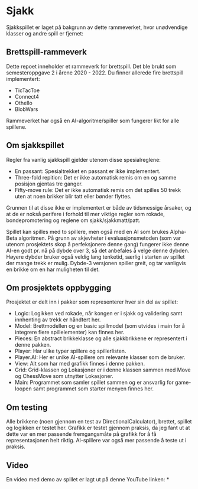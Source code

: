 # Sjakk
Sjakkspillet er laget på bakgrunn av dette rammeverket, hvor unødvendige klasser og andre spill er fjernet:

## Brettspill-rammeverk
Dette repoet inneholder et rammeverk for brettspill. Det ble brukt som semesteroppgave 2 i årene 2020 - 2022.
Du finner allerede fire brettspill implementert:
 * TicTacToe
 * Connect4
 * Othello
 * BlobWars

Rammeverket har også en AI-algoritme/spiller som fungerer likt for alle spillene.

## Om sjakkspillet
Regler fra vanlig sjakkspill gjelder utenom disse spesialreglene:
 * En passant: Spesialtrekket en passant er ikke implementert.
 * Three-fold repition: Det er ikke automatisk remis om en og samme posisjon gjentas tre ganger.
 * Fifty-move rule: Det er ikke automatisk remis om det spilles 50 trekk uten at noen brikker blir tatt eller bønder flyttes.
 
 Grunnen til at disse ikke er implementert er både av tidsmessige årsaker, og at de er nokså perifere i forhold til
 mer viktige regler som rokade, bondepromotering og reglene om sjakk/sjakkmatt/patt.
 
 Spillet kan spilles med to spillere, men også med en AI som brukes Alpha-Beta algoritmen. På grunn av skjevheter i 
 evaluasjonsmetoden (som var utenom prosjektets skop å perfeksjonere denne gang)
 fungerer ikke denne AI-en godt pr. nå på dybde over 3, så det anbefales å velge denne dybden.
 Høyere dybder bruker også veldig lang tenketid, særlig i starten av spillet der mange trekk er mulig.
 Dybde-3 versjonen spiller greit, og tar vanligvis en brikke om en har muligheten til det.
 
## Om prosjektets oppbygging
Prosjektet er delt inn i pakker som representerer hver sin del av spillet:
 * Logic: Logikken ved rokade, når kongen er i sjakk og validering samt innhenting av trekk er håndtert her.
 * Model: Brettmodellen og en basic spillmodel (som utvides i main for å integrere flere spillelementer) kan finnes her.
 * Pieces: En abstract brikkeklasse og alle sjakkbrikkene er representert i denne pakken.
 * Player: Har ulike typer spillere og spillerlisten.
 * Player.AI: Her er unike AI-spillere om relevante klasser som de bruker.
 * View: Alt som har med grafikk finnes i denne pakken.
 * Grid: Grid-klassen og Lokasjoner er i denne klassen sammen med Move og ChessMove som utnytter Lokasjoner.
 * Main: Programmet som samler spillet sammen og er ansvarlig for game-loopen samt programmet som starter menyen finnes her.
 
## Om testing
Alle brikkene (noen gjennom en test av DirectionalCalculator), brettet, spillet og logikken er testet her.
Grafikk er testet gjennom praksis, da jeg fant ut at dette var en mer passende fremgangsmåte på grafikk for å
få representasjonen helt riktig. AI-spillere var også mer passende å teste ut i praksis. 
 
## Video
 
 En video med demo av spillet er lagt ut på denne YouTube linken:
  *